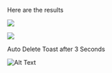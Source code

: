 Here are the results

![](https://dev-to-uploads.s3.amazonaws.com/uploads/articles/2z5oayg3wk4ygcz98sxu.png)

![](https://dev-to-uploads.s3.amazonaws.com/uploads/articles/roz4zrh7jppuegba063a.gif)

Auto Delete Toast after 3 Seconds

![Alt Text](https://dev-to-uploads.s3.amazonaws.com/uploads/articles/f1hvvu1jtr508nshc48u.gif)
